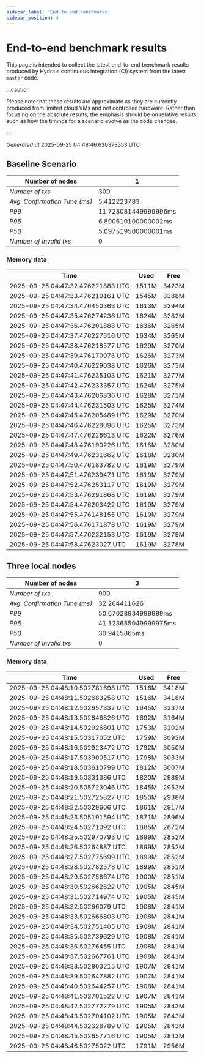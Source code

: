 ```yaml
--- 
sidebar_label: 'End-to-end benchmarks' 
sidebar_position: 4 
--- 
```


# End-to-end benchmark results 

This page is intended to collect the latest end-to-end benchmark  results produced by Hydra's continuous integration (CI) system from  the latest `master` code.

:::caution

Please note that these results are approximate  as they are currently produced from limited cloud VMs and not controlled hardware.  Rather than focusing on the absolute results,   the emphasis should be on relative results,  such as how the timings for a scenario evolve as the code changes.

:::

_Generated at_  2025-09-25 04:48:46.630373553 UTC


## Baseline Scenario



| Number of nodes |  1 | 
| -- | -- |
| _Number of txs_ | 300 |
| _Avg. Confirmation Time (ms)_ | 5.412223783 |
| _P99_ | 11.728081449999996ms |
| _P95_ | 6.890610100000002ms |
| _P50_ | 5.097519500000001ms |
| _Number of Invalid txs_ | 0 |
      

### Memory data 

 | Time | Used | Free | 
|------------------------------------|------|------|
 | 2025-09-25 04:47:32.476221883 UTC | 1511M | 3423M | 
 | 2025-09-25 04:47:33.476210161 UTC | 1545M | 3388M | 
 | 2025-09-25 04:47:34.476450363 UTC | 1613M | 3294M | 
 | 2025-09-25 04:47:35.476274236 UTC | 1624M | 3282M | 
 | 2025-09-25 04:47:36.476201888 UTC | 1636M | 3265M | 
 | 2025-09-25 04:47:37.476227516 UTC | 1634M | 3265M | 
 | 2025-09-25 04:47:38.476218577 UTC | 1629M | 3270M | 
 | 2025-09-25 04:47:39.476170976 UTC | 1626M | 3273M | 
 | 2025-09-25 04:47:40.476229038 UTC | 1626M | 3273M | 
 | 2025-09-25 04:47:41.476235103 UTC | 1621M | 3277M | 
 | 2025-09-25 04:47:42.476233357 UTC | 1624M | 3275M | 
 | 2025-09-25 04:47:43.476206836 UTC | 1628M | 3271M | 
 | 2025-09-25 04:47:44.476231503 UTC | 1625M | 3274M | 
 | 2025-09-25 04:47:45.476205489 UTC | 1629M | 3270M | 
 | 2025-09-25 04:47:46.476228098 UTC | 1625M | 3273M | 
 | 2025-09-25 04:47:47.476226613 UTC | 1622M | 3276M | 
 | 2025-09-25 04:47:48.476190226 UTC | 1618M | 3280M | 
 | 2025-09-25 04:47:49.476231662 UTC | 1618M | 3280M | 
 | 2025-09-25 04:47:50.476183782 UTC | 1619M | 3279M | 
 | 2025-09-25 04:47:51.476239471 UTC | 1619M | 3279M | 
 | 2025-09-25 04:47:52.476253117 UTC | 1619M | 3279M | 
 | 2025-09-25 04:47:53.476291868 UTC | 1619M | 3279M | 
 | 2025-09-25 04:47:54.476203422 UTC | 1619M | 3279M | 
 | 2025-09-25 04:47:55.476148155 UTC | 1619M | 3279M | 
 | 2025-09-25 04:47:56.476171878 UTC | 1619M | 3279M | 
 | 2025-09-25 04:47:57.476232153 UTC | 1619M | 3279M | 
 | 2025-09-25 04:47:58.47623027 UTC | 1619M | 3278M | 


## Three local nodes



| Number of nodes |  3 | 
| -- | -- |
| _Number of txs_ | 900 |
| _Avg. Confirmation Time (ms)_ | 32.264411626 |
| _P99_ | 50.67028934999999ms |
| _P95_ | 41.123655049999975ms |
| _P50_ | 30.9415865ms |
| _Number of Invalid txs_ | 0 |
      

### Memory data 

 | Time | Used | Free | 
|------------------------------------|------|------|
 | 2025-09-25 04:48:10.502781698 UTC | 1516M | 3418M | 
 | 2025-09-25 04:48:11.502683258 UTC | 1516M | 3418M | 
 | 2025-09-25 04:48:12.502657332 UTC | 1645M | 3237M | 
 | 2025-09-25 04:48:13.502646826 UTC | 1692M | 3164M | 
 | 2025-09-25 04:48:14.502926801 UTC | 1753M | 3102M | 
 | 2025-09-25 04:48:15.50317052 UTC | 1759M | 3093M | 
 | 2025-09-25 04:48:16.502923472 UTC | 1792M | 3050M | 
 | 2025-09-25 04:48:17.503900517 UTC | 1798M | 3033M | 
 | 2025-09-25 04:48:18.503610799 UTC | 1812M | 3007M | 
 | 2025-09-25 04:48:19.50331386 UTC | 1820M | 2989M | 
 | 2025-09-25 04:48:20.505723046 UTC | 1845M | 2953M | 
 | 2025-09-25 04:48:21.502725827 UTC | 1850M | 2938M | 
 | 2025-09-25 04:48:22.50329606 UTC | 1861M | 2917M | 
 | 2025-09-25 04:48:23.505191594 UTC | 1871M | 2896M | 
 | 2025-09-25 04:48:24.50271092 UTC | 1885M | 2872M | 
 | 2025-09-25 04:48:25.502970793 UTC | 1899M | 2852M | 
 | 2025-09-25 04:48:26.50264887 UTC | 1899M | 2852M | 
 | 2025-09-25 04:48:27.502775699 UTC | 1899M | 2852M | 
 | 2025-09-25 04:48:28.502782578 UTC | 1899M | 2851M | 
 | 2025-09-25 04:48:29.502758674 UTC | 1900M | 2851M | 
 | 2025-09-25 04:48:30.502662822 UTC | 1905M | 2845M | 
 | 2025-09-25 04:48:31.502714974 UTC | 1905M | 2845M | 
 | 2025-09-25 04:48:32.50266079 UTC | 1908M | 2841M | 
 | 2025-09-25 04:48:33.502666803 UTC | 1908M | 2841M | 
 | 2025-09-25 04:48:34.502751405 UTC | 1908M | 2841M | 
 | 2025-09-25 04:48:35.502739629 UTC | 1908M | 2841M | 
 | 2025-09-25 04:48:36.50276455 UTC | 1908M | 2841M | 
 | 2025-09-25 04:48:37.502667761 UTC | 1908M | 2841M | 
 | 2025-09-25 04:48:38.502803215 UTC | 1907M | 2841M | 
 | 2025-09-25 04:48:39.502647882 UTC | 1907M | 2841M | 
 | 2025-09-25 04:48:40.502644257 UTC | 1908M | 2841M | 
 | 2025-09-25 04:48:41.502701522 UTC | 1907M | 2841M | 
 | 2025-09-25 04:48:42.502772279 UTC | 1905M | 2843M | 
 | 2025-09-25 04:48:43.502704102 UTC | 1905M | 2843M | 
 | 2025-09-25 04:48:44.502628789 UTC | 1905M | 2843M | 
 | 2025-09-25 04:48:45.502657716 UTC | 1905M | 2843M | 
 | 2025-09-25 04:48:46.50275022 UTC | 1791M | 2956M | 

